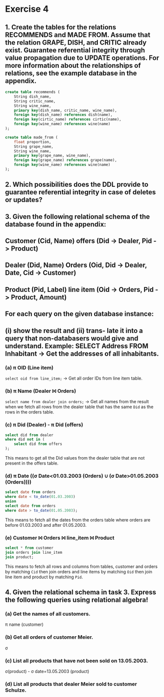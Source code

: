 # Exercise 4

## 1. Create the tables for the relations RECOMMENDS and MADE FROM. Assume that the relation GRAPE, DISH, and CRITIC already exist. Guarantee referential integrity through value propagation due to UPDATE operations. For more information about the relationships of relations, see the example database in the appendix.

```sql
create table recommends (
    String dish_name,
    String critic_name,
    String wine_name,
    primary key(dish_name, critic_name, wine_name),
    foreign key(dish_name) references dish(name),
    foreign key(cirtic_name) references cirtic(name),
    foreign key(wine_name) references wine(name)
);

create table made_from (
    float proportion,
    String grape_name,
    String wine_name,
    primary key(grape_name, wine_name),
    foreign key(grape_name) references grape(name),
    foreign key(wine_name) references wine(name)
);
```

## 2. Which possibilities does the DDL provide to guarantee referential integrity in case of deletes or updates?

## 3. Given the following relational schema of the database found in the appendix:
## Customer (Cid, Name) offers (Did -> Dealer, Pid -> Product) 
## Dealer (Did, Name) Orders (Oid, Did -> Dealer, Date, Cid -> Customer) 
## Product (Pid, Label) line item (Oid -> Orders, Pid -> Product, Amount) 
## For each query on the given database instance: 
## (i) show the result and (ii) trans- late it into a query that non-databasers would give and understand. Example: SELECT Address FROM Inhabitant ->  Get the addresses of all inhabitants.

### (a) π OID (Line item)

`select oid from line_item;` -> Get all order IDs from line item table.

### (b) π Name (Dealer ⨝ Orders)

`select name from dealer join orders;` -> Get all names from the result when we fetch all rows from the dealer table that has the same `Did` as the rows in the orders table.

### (c) π Did (Dealer) - π Did (offers)

```sql
select did from dealer
where did not in (
    select did from offers
);
```

This means to get all the Did values from the dealer table that are not present in the offers table.

### (d) π Date ((σ Date<01.03.2003 (Orders) ∪ (σ Date>01.05.2003 (Orders))))

```sql
select date from orders
where date < to_date(01.03.2003)
union
select date from orders
where date > to_date(01.05.2003);
```

This means to fetch all the dates from the orders table where orders are before 01.03.2003 and after 01.05.2003.

### (e) Customer ⨝ Orders ⨝ line_item ⨝ Product

```sql
select * from customer
join orders join line_item
join product;
```

This means to fetch all rows and columns from tables, customer and orders by matching `Cid` then join orders and line items by matching `Oid` then join line item and product by matching `Pid`.

## 4. Given the relational schema in task 3. Express the following queries using relational algebra!

### (a) Get the names of all customers.

π name (customer)

### (b) Get all orders of customer Meier.

σ 

### (c) List all products that have not been sold on 13.05.2003.

σ(product) - σ date=13.05.2003 (product)

### (d) List all products that dealer Meier sold to customer Schulze.


